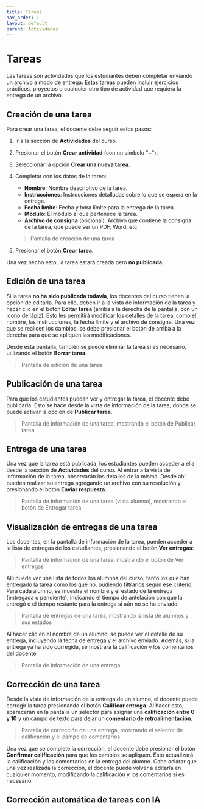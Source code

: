 ```yaml
---
title: Tareas
nav_order: 1
layout: default
parent: Actividades
---
```


# Tareas

Las tareas son actividades que los estudiantes deben completar enviando un archivo a modo de entrega. Estas tareas
pueden incluir ejercicios prácticos, proyectos o cualquier otro tipo de actividad que requiera la entrega de un
archivo.

## Creación de una tarea

Para crear una tarea, el docente debe seguir estos pasos:

1. Ir a la sección de **Actividades** del curso.
2. Presionar el botón **Crear actividad** (con un símbolo "+").
3. Seleccionar la opción **Crear una nueva tarea**.
4. Completar con los datos de la tarea:

   - **Nombre**: Nombre descriptivo de la tarea.
   - **Instrucciones**: Instrucciones detalladas sobre lo que se espera en la entrega.
   - **Fecha límite**: Fecha y hora límite para la entrega de la tarea.
   - **Módulo**: El módulo al que pertenece la tarea.
   - **Archivo de consigna** (opcional): Archivo que contiene la consigna de la tarea, que puede ser un PDF, Word, etc.

   > Pantalla de creación de una tarea

5. Presionar el botón **Crear tarea**.

Una vez hecho esto, la tarea estará creada pero **no publicada**.

## Edición de una tarea

Si la tarea **no ha sido publicada todavía**, los docentes del curso tienen la opción de editarla. Para ello, deben ir
a la vista de información de la tarea y hacer clic en el botón **Editar tarea** (arriba a la derecha de la pantalla,
con un icono de lápiz). Esto les permitirá modificar los detalles de la tarea, como el nombre, las instrucciones,
la fecha límite y el archivo de consigna. Una vez que se realicen los cambios, se debe presionar el botón de arriba a la
derecha para que se apliquen las modificaciones.

Desde esta pantalla, también se puede eliminar la tarea si es necesario, utilizando el botón **Borrar tarea**.

> Pantalla de edición de una tarea

## Publicación de una tarea

Para que los estudiantes puedan ver y entregar la tarea, el docente debe publicarla. Esto se hace desde la vista de
información de la tarea, donde se puede activar la opción de **Publicar tarea**.

> Pantalla de información de una tarea, mostrando el botón de Publicar tarea

## Entrega de una tarea

Una vez que la tarea está publicada, los estudiantes pueden acceder a ella desde la sección de **Actividades** del
curso. Al entrar a la vista de información de la tarea, observarán los detalles de la misma. Desde ahí pueden realizar
su entrega agregando un archivo con su resolución y presionando el botón **Enviar respuesta**.

> Pantalla de información de una tarea (vista alumno), mostrando el botón de Entregar tarea

## Visualización de entregas de una tarea

Los docentes, en la pantalla de información de la tarea, pueden acceder a la lista de entregas de los estudiantes,
presionando el botón **Ver entregas**:

> Pantalla de información de una tarea, mostrando el botón de Ver entregas

Allí puede ver una lista de todos los alumnos del curso, tanto los que han entregado la tarea como los que no, pudiendo
filtrarlos según ese criterio. Para cada alumno, se muestra el nombre y el estado de la entrega (entregada o pendiente),
indicando el tiempo de antelación con que la entregó o el tiempo restante para la entrega si aún no se ha enviado.

> Pantalla de entregas de una tarea, mostrando la lista de alumnos y sus estados

Al hacer clic en el nombre de un alumno, se puede ver el detalle de su entrega, incluyendo la fecha de entrega y el
archivo enviado. Además, si la entrega ya ha sido corregida, se mostrará la calificación y los comentarios del docente.

> Pantalla de información de una entrega.

## Corrección de una tarea

Desde la vista de información de la entrega de un alumno, el docente puede corregir la tarea presionando el botón
**Calificar entrega**. Al hacer esto, aparecerán en la pantalla un selector para asignar una **calificación entre 0 y 10**
y un campo de texto para dejar un **comentario de retroalimentación**.

> Pantalla de corrección de una entrega, mostrando el selector de calificación y el campo de comentarios

Una vez que se complete la corrección, el docente debe presionar el botón **Confirmar calificación** para que los
cambios se apliquen. Esto actualizará la calificación y los comentarios en la entrega del alumno. Cabe aclarar que una
vez realizada la corrección, el docente puede volver a editarla en cualquier momento, modificando la calificación y los
comentarios si es necesario.

## Corrección automática de tareas con IA
